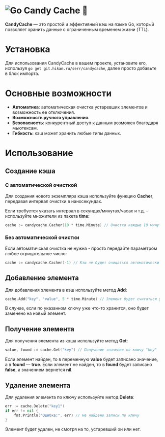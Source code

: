 # ![Go](https://img.shields.io/badge/go-%2300ADD8.svg?style=for-the-badge&logo=go&logoColor=white) Candy Cache :candy:

**CandyCache** — это простой и эффективный кэш на языке Go, который позволяет хранить данные с ограниченным временем жизни (TTL). 

# Установка

Для использования CandyCache в вашем проекте, установите его, используя ```go get git.hikan.ru/serr/candycache```, далее просто добавьте в блок импорта.

# Основные возможности

- **Автоматика**: автоматическая очистка устаревших элементов и возможность ее отключения.
- **Возможность ручного управления**.
- **Безопасность**: конкурентный доступ к данным возможен благодаря мьютексам.
- **Гибкость**: кэш может хранить любые типы данных.

# Использование

## Создание кэша

### С автоматической очисткой

Для создания нового экземпляра кэша используйте функцию **Cacher**, передавая интервал очистки в наносекундах.

Если требуется указать интервал в секундах/минутах/часах и т.д. - используйте множители из пакета **time**:
```go
cache := candycache.Cacher(10 * time.Minute) // Очистка каждые 10 минут
```

### Без автоматической очистки

Если автоматичская очистка не нужна - просто передайте параметром любое отрицательное число:

```go
cache := candycache.Cacher(-1) // Кэш не будет очищаться автоматически
```

## Добавление элемента

Для добавления элемента в кэш используйте метод **Add**:
```go
cache.Add("key", "value", 5 * time.Minute) // Элемент будет считаться устаревшим через 5 минут
```
В случае, если по указанном ключу уже что-то хранится, оно будет заменено на новый элемент.

## Получение элемента

Для получения элемента из кэша используйте метод **Get**:

```go
value, found := cache.Get("key") // Получение значения по ключу "key"
```
Если элемент найден, то в переменную **value** будет записано значение, а в **found** — **true**. Если элемент не найден, то в **found** будет записано **false**, а значением вернется **nil**.

## Удаление элемента

Для удаления элемента по ключу используйте метод **Delete**:

```go
err := cache.Delete("key1")
if err != nil {
    fmt.Println("Ошибка:", err) // Не найдено записи по ключу
}
```

Элемент будет удален, не смотря на то, устаревший он или нет.